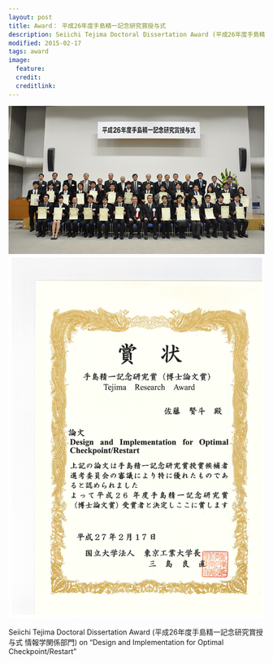 ```yaml
---
layout: post
title: Award： 平成26年度手島精一記念研究賞授与式
description: Seiichi Tejima Doctoral Dissertation Award (平成26年度手島精一記念研究賞授与式 情報学関係部門) on “Design and Implementation for Optimal Checkpoint/Restart”
modified: 2015-02-17
tags: award
image:
  feature: 
  credit: 
  creditlink: 
---
```



<img src="/files/2015-02-Titech-Award-2.jpg" alt="">
<img src="/files/2015-02-Titech-Award-1.pdf" alt="">

Seiichi Tejima Doctoral Dissertation Award (平成26年度手島精一記念研究賞授与式 情報学関係部門) on “Design and Implementation for Optimal Checkpoint/Restart”
